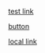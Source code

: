 <a href="https://app.qa-gke.uffizzi.com/projects" referrerpolicy="origin">test link</a>

[button](https://app.qa-gke.uffizzi.com/projects)

[local link](http://lvh.me:7000/projects)
